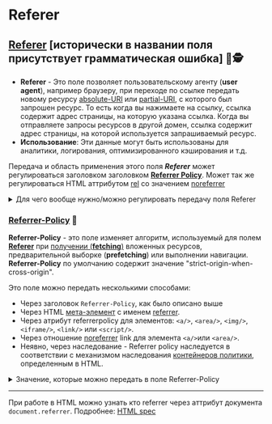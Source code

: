 # Referer

## [Referer](https://www.rfc-editor.org/rfc/rfc9110#name-referer) [исторически в названии поля присутствует грамматическая ошибка] 🎩🕵️

- **Referer** - Это поле позволяет пользовательскому агенту (**user agent**), например браузеру, при переходе по ссылке передать новому ресурсу [absolute-URI](https://www.rfc-editor.org/rfc/rfc9110#uri.references) или [partial-URI](https://www.rfc-editor.org/rfc/rfc9110#uri.references), с которого был запрошен ресурс. То есть когда вы нажимаете на ссылку, ссылка содержит адрес страницы, на которую указана ссылка. Когда вы отправляете запросы ресурсов в другой домен, ссылка содержит адрес страницы, на которой используется запрашиваемый ресурс.
- **Использование**: Эти данные могут быть использованы для аналитики, логирования, оптимизированного кэширования и т.д.

Передача и область применения этого поля **_Referer_** может регулироваться заголовком заголовком [**Referrer Policy**](https://w3c.github.io/webappsec-referrer-policy). Может так же регулироваться HTML аттрибутом [rel](https://developer.mozilla.org/en-US/docs/Web/HTML/Attributes/rel) со значением [noreferrer](https://developer.mozilla.org/en-US/docs/Web/HTML/Attributes/rel/noreferrer)

<details><summary>Для чего вообще нужно/можно регулировать передачу поля Referer</summary>
<p>
[Источник примеров](https://w3c.github.io/webappsec-referrer-policy/#intro-privacy)

На сайте социальной сети есть страница профиля для каждого из ее пользователей, и пользователи добавляют гиперссылки со страницы своего профиля на свои любимые группы. Сайт социальной сети, возможно, не захочет передавать URL-адрес профиля пользователя на веб-сайты группы, когда другие пользователи переходят по этим гиперссылкам (поскольку URL-адреса профиля могут раскрыть личность владельца профиля).

Тем не менее, некоторые сайты социальных сетей могут захотеть проинформировать об этом веб-сайты группы что ссылки исходят с сайта социальной сети, но не раскрывают, какие именно Ссылки содержались в профиле конкретного пользователя.
</p>
</details>

### [Referrer-Policy](https://w3c.github.io/webappsec-referrer-policy/#referrer-policy) 🎩

**Referrer-Policy** - это поле изменяет алгоритм, используемый для полем [**Referer**](https://www.rfc-editor.org/rfc/rfc9110#name-referer) при [получении (**fetching**)](https://fetch.spec.whatwg.org/#concept-fetch) вложенных ресурсов, предварительной выборке (**prefetching**) или выполнении навигации.
**Referrer-Policy** по умолчанию содержит значение "strict-origin-when-cross-origin".

Это поле можно передать несколькими способами:
- Через заголовок `Referrer-Policy`, как было описано выше
- Через HTML [мета-элемент](https://html.spec.whatwg.org/multipage/semantics.html#meta) с именем [referrer](https://html.spec.whatwg.org/multipage/semantics.html#meta-referrer).
- Через атрибут referrerpolicy для элементов: `<a/>`, `<area/>`, `<img/>`, `<iframe/>`, `<link/>` или `<script/>`.
- Через отношение [noreferrer](https://html.spec.whatwg.org/multipage/semantics.html#link-type-noreferrer) link для элемента `<a/>`или `<area/>`.
- Неявно, через наследование - Referrer policy наследуется в соответствии с механизмом наследования [контейнеров политики](https://html.spec.whatwg.org/multipage/browsers.html#policy-container), определенным в HTML.

<details><summary>Значение, которые можно передать в поле Referrer-Policy</summary>
<p>

enum ReferrerPolicy {
- "",
- "no-referrer", // Запрещает передачу поля **Referer**
- "no-referrer-when-downgrade", // Запрещает передачу поля **Referer**, если использование TLS в [URI scheme](https://www.rfc-editor.org/rfc/rfc3986#section-3.1) различается - передает весь URI.
- "same-origin", // Разрешает передачу поля **Referer**, только при навигации внутри одного источника (**origin**)
- "origin", // Передает только сам источник, без [путей](https://www.rfc-editor.org/rfc/rfc3986#section-3.3) - `scheme://host:port`
- "strict-origin", //  Запрещает передачу поля **Referer**, если использование TLS в [URI scheme](https://www.rfc-editor.org/rfc/rfc3986#section-3.1) различается - передает только сам источник, как описано выше
- "origin-when-cross-origin", // Передает полный URI при выполнении запроса с тем же источником (**origin**), но в других случаях отправляйте только источник (**origin**) документа.
- "strict-origin-when-cross-origin" (**default**), // Запрещает передачу поля **Referer**, если использование TLS в [URI scheme](https://www.rfc-editor.org/rfc/rfc3986#section-3.1) различается - передает полный URI при выполнении запроса с тем же источником (**origin**), но в других случаях отправляйте только источник (**origin**) документа
- "unsafe-url" // Разрешает передачу всем источникам
};

</p>
</details>

___

При работе в HTML можно узнать кто referrer через аттрибут документа `document.referrer`. Подробнее: [HTML spec](https://html.spec.whatwg.org/multipage/dom.html#dom-document-referrer)
